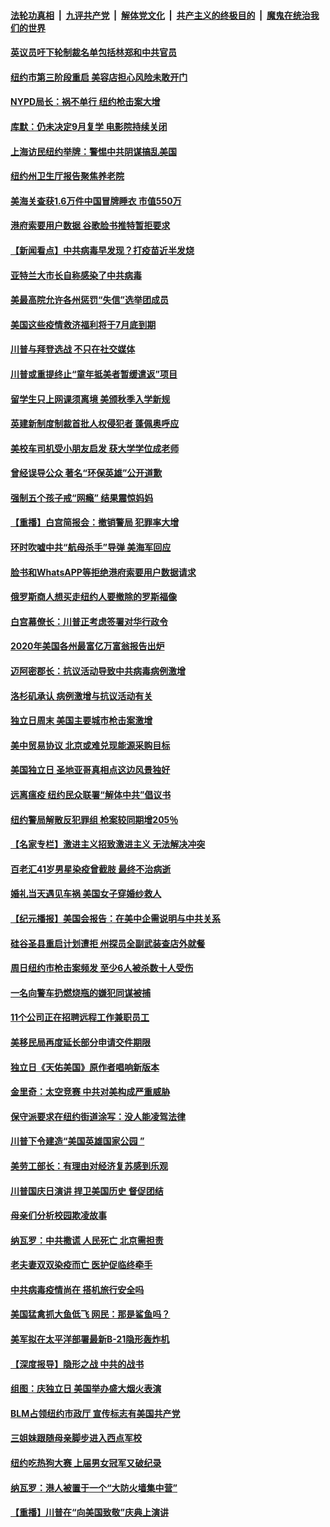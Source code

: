 

####  [法轮功真相](../../../../basic/blob/master/README.md?t=07072202) &nbsp;|&nbsp; [九评共产党](../../../../9ping.md/blob/master/README.md?t=07072202) &nbsp;|&nbsp; [解体党文化](../../../../jtdwh.md/blob/master/README.md?t=07072202)  &nbsp;|&nbsp; [共产主义的终极目的](../../../../gczydzjmd.md/blob/master/README.md?t=07072202) &nbsp;|&nbsp; [魔鬼在统治我们的世界](../../../../mgztzwmdsj.md/blob/master/README.md?t=07072202) 

#### [英议员吁下轮制裁名单包括林郑和中共官员](../pages/nsc412/n12238655.md?t=07072202) 

#### [纽约市第三阶段重启  美容店担心风险未敢开门](../pages/nsc412/n12237916.md?t=07072202) 

#### [NYPD局长：祸不单行 纽约枪击案大增](../pages/nsc412/n12237908.md?t=07072202) 

#### [库默：仍未决定9月复学 电影院持续关闭](../pages/nsc412/n12237930.md?t=07072202) 

#### [上海访民纽约举牌：警惕中共阴谋搞乱美国](../pages/nsc412/n12237891.md?t=07072202) 

#### [纽约州卫生厅报告聚焦养老院](../pages/nsc412/n12237911.md?t=07072202) 

#### [美海关查获1.6万件中国冒牌睡衣 市值550万](../pages/nsc412/n12237797.md?t=07072202) 

#### [港府索要用户数据 谷歌脸书推特暂拒要求](../pages/nsc412/n12237681.md?t=07072202) 

#### [【新闻看点】中共病毒早发现？打疫苗近半发烧](../pages/nsc412/n12237234.md?t=07072202) 

#### [亚特兰大市长自称感染了中共病毒](../pages/nsc412/n12237546.md?t=07072202) 

#### [美最高院允许各州惩罚“失信”选举团成员](../pages/nsc412/n12237551.md?t=07072202) 

#### [美国这些疫情救济福利将于7月底到期](../pages/nsc412/n12237422.md?t=07072202) 

#### [川普与拜登选战 不只在社交媒体](../pages/nsc412/n12237484.md?t=07072202) 

#### [川普或重提终止“童年抵美者暂缓遣返”项目](../pages/nsc412/n12237323.md?t=07072202) 

#### [留学生只上网课须离境 美颁秋季入学新规](../pages/nsc412/n12237306.md?t=07072202) 

#### [英建新制度制裁首批人权侵犯者 蓬佩奥呼应](../pages/nsc412/n12237281.md?t=07072202) 

#### [美校车司机受小朋友启发 获大学学位成老师](../pages/nsc412/n12237150.md?t=07072202) 

#### [曾经误导公众 著名“环保英雄”公开道歉](../pages/nsc412/n12236295.md?t=07072202) 

#### [强制五个孩子戒“网瘾” 结果震惊妈妈](../pages/nsc412/n12237076.md?t=07072202) 

#### [【重播】白宫简报会：撤销警局 犯罪率大增](../pages/nsc412/n12236567.md?t=07072202) 

#### [环时吹嘘中共“航母杀手”导弹 美海军回应](../pages/nsc412/n12236663.md?t=07072202) 

#### [脸书和WhatsAPP等拒绝港府索要用户数据请求](../pages/nsc412/n12236669.md?t=07072202) 

#### [俄罗斯商人想买走纽约人要撤除的罗斯福像](../pages/nsc412/n12234844.md?t=07072202) 

#### [白宫幕僚长：川普正考虑签署对华行政令](../pages/nsc412/n12236557.md?t=07072202) 

#### [2020年美国各州最富亿万富翁报告出炉](../pages/nsc412/n12236331.md?t=07072202) 

#### [迈阿密郡长：抗议活动导致中共病毒病例激增](../pages/nsc412/n12236379.md?t=07072202) 

#### [洛杉矶承认 病例激增与抗议活动有关](../pages/nsc412/n12235993.md?t=07072202) 

#### [独立日周末 美国主要城市枪击案激增](../pages/nsc412/n12236274.md?t=07072202) 

#### [美中贸易协议 北京或难兑现能源采购目标](../pages/nsc412/n12236355.md?t=07072202) 

#### [美国独立日 圣地亚哥真相点这边风景独好](../pages/nsc412/n12236330.md?t=07072202) 

#### [远离瘟疫 纽约民众联署“解体中共”倡议书](../pages/nsc412/n12235230.md?t=07072202) 

#### [纽约警局解散反犯罪组 枪案较同期增205％](../pages/nsc412/n12235227.md?t=07072202) 

#### [【名家专栏】激进主义招致激进主义 无法解决冲突](../pages/nsc412/n12223379.md?t=07072202) 

#### [百老汇41岁男星染疫曾截肢 最终不治病逝](../pages/nsc412/n12235597.md?t=07072202) 

#### [婚礼当天遇见车祸 美国女子穿婚纱救人](../pages/nsc412/n12235316.md?t=07072202) 

#### [【纪元播报】美国会报告：在美中企需说明与中共关系](../pages/nsc412/n12235266.md?t=07072202) 

#### [硅谷圣县重启计划遭拒    州探员全副武装查店外就餐](../pages/nsc412/n12235364.md?t=07072202) 

#### [周日纽约市枪击案频发  至少6人被杀数十人受伤](../pages/nsc412/n12235213.md?t=07072202) 

#### [一名向警车扔燃烧瓶的嫌犯同谋被捕](../pages/nsc412/n12235224.md?t=07072202) 

#### [11个公司正在招聘远程工作兼职员工](../pages/nsc412/n12231354.md?t=07072202) 

#### [美移民局再度延长部分申请交件期限](../pages/nsc412/n12234882.md?t=07072202) 

#### [独立日《天佑美国》原作者唱响新版本](../pages/nsc412/n12234638.md?t=07072202) 

#### [金里奇：太空竞赛 中共对美构成严重威胁](../pages/nsc412/n12234710.md?t=07072202) 

#### [保守派要求在纽约街道涂写：没人能凌驾法律](../pages/nsc412/n12234639.md?t=07072202) 

#### [川普下令建造“美国英雄国家公园 ”](../pages/nsc412/n12234559.md?t=07072202) 

#### [美劳工部长：有理由对经济复苏感到乐观](../pages/nsc412/n12234411.md?t=07072202) 

#### [川普国庆日演讲 捍卫美国历史 督促团结](../pages/nsc412/n12234287.md?t=07072202) 

#### [母亲们分析校园欺凌故事](../pages/nsc412/n12234307.md?t=07072202) 

#### [纳瓦罗：中共撒谎 人民死亡 北京需担责](../pages/nsc412/n12233467.md?t=07072202) 

#### [老夫妻双双染疫而亡 医护促临终牵手](../pages/nsc412/n12233242.md?t=07072202) 

#### [中共病毒疫情尚在 搭机旅行安全吗](../pages/nsc412/n12223530.md?t=07072202) 

#### [美国猛禽抓大鱼低飞 网民：那是鲨鱼吗？](../pages/nsc412/n12233469.md?t=07072202) 

#### [美军拟在太平洋部署最新B-21隐形轰炸机](../pages/nsc412/n12226255.md?t=07072202) 

#### [【深度报导】隐形之战 中共的战书](../pages/nsc412/n12200980.md?t=07072202) 

#### [组图：庆独立日 美国举办盛大烟火表演](../pages/nsc412/n12233243.md?t=07072202) 

#### [BLM占领纽约市政厅 宣传标志有美国共产党](../pages/nsc412/n12232836.md?t=07072202) 

#### [三姐妹跟随母亲脚步进入西点军校](../pages/nsc412/n12233081.md?t=07072202) 

#### [纽约吃热狗大赛 上届男女冠军又破纪录](../pages/nsc412/n12233123.md?t=07072202) 

#### [纳瓦罗：港人被置于一个“大防火墙集中营”](../pages/nsc412/n12233112.md?t=07072202) 

#### [【重播】川普在“向美国致敬”庆典上演讲](../pages/nsc412/n12232497.md?t=07072202) 

